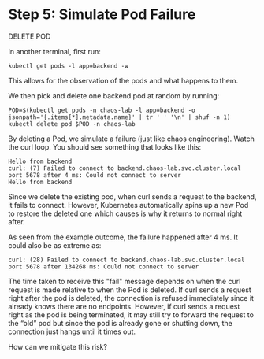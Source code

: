 # Step 5: Simulate Pod Failure

DELETE POD

In another terminal, first run:
```
kubectl get pods -l app=backend -w
```
This allows for the observation of the pods and what happens to them.


We then pick and delete one backend pod at random by running:
```
POD=$(kubectl get pods -n chaos-lab -l app=backend -o jsonpath='{.items[*].metadata.name}' | tr ' ' '\n' | shuf -n 1)
kubectl delete pod $POD -n chaos-lab
```

By deleting a Pod, we simulate a failure (just like chaos engineering). Watch the curl loop. You should see something that looks like this:
```
Hello from backend
curl: (7) Failed to connect to backend.chaos-lab.svc.cluster.local port 5678 after 4 ms: Could not connect to server
Hello from backend
```
Since we delete the existing pod, when curl sends a request to the backend, it fails to connect. However, Kubernetes automatically spins up a new Pod to restore the deleted one which causes is why it returns to normal right after.

As seen from the example outcome, the failure happened after 4 ms. It could also be as extreme as:
```
curl: (28) Failed to connect to backend.chaos-lab.svc.cluster.local port 5678 after 134268 ms: Could not connect to server
```

The time taken to receive this "fail" message depends on when the curl request is made relative to when the Pod is deleted. If curl sends a request right after the pod is deleted, the connection is refused immediately since it already knows there are no endpoints. However, if curl sends a request right as the pod is being terminated, it may still try to forward the request to the “old” pod but since the pod is already gone or shutting down, the connection just hangs until it times out.

How can we mitigate this risk?